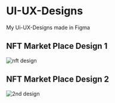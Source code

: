 # UI-UX-Designs
My Ui-UX-Designs made in Figma

## NFT Market Place Design 1
![nft design](https://user-images.githubusercontent.com/42178214/175816840-0e3b1549-09bd-4ca1-b566-008bd11055a6.PNG)

## NFT Market Place Design 2
![2nd design](https://user-images.githubusercontent.com/42178214/175882982-a4499b20-925a-4628-b133-ab85ea3146f5.PNG)



